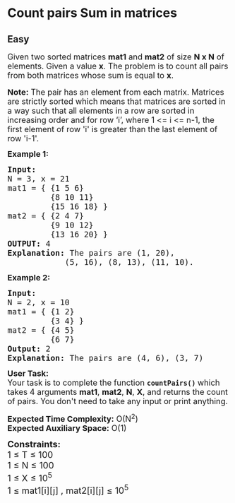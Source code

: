 # Count pairs Sum in matrices
## Easy 
<div class="problem-statement">
                <p></p><p><span style="font-size:18px">Given two sorted matrices <strong>mat1</strong> and <strong>mat2</strong> of size <strong>N x N</strong> of elements. Given a value <strong>x</strong>. The problem is to count all pairs from both matrices whose sum is equal to <strong>x</strong>.</span><br>
<br>
<span style="font-size:18px"><strong>Note:</strong> The pair has an element from each matrix. Matrices are strictly sorted which means that matrices are sorted in a way such that all elements in a row are sorted in increasing order and for row ‘i’, where 1 &lt;= i &lt;= n-1, the first element of row 'i' is greater than the last element of row 'i-1'.</span></p>

<p><span style="font-size:18px"><strong>Example 1:</strong></span></p>

<pre><span style="font-size:18px"><strong>Input:</strong> 
N = 3, x = 21
mat1 = { {1 5 6}
         {8 10 11}
         {15 16 18} }
mat2 = { {2 4 7}
         {9 10 12}
         {13 16 20} }
<strong>OUTPUT: </strong>4
<strong>Explanation: </strong>The pairs are (1, 20),
&nbsp;           (5, 16), (8, 13), (11, 10).</span></pre>

<p><span style="font-size:18px"><strong>Example 2:</strong></span></p>

<pre><span style="font-size:18px"><strong>Input:
</strong>N = 2, x = 10
mat1 = { {1 2}
         {3 4} }
mat2 = { {4 5}
         {6 7}
<strong>Output: </strong>2
<strong>Explanation: </strong>The pairs are (4, 6), (3, 7)</span></pre>

<p><span style="font-size:18px"><strong>User Task:</strong><br>
Your task is to complete the function&nbsp;<strong><code>countPairs()</code></strong><strong> </strong>which takes 4 arguments&nbsp;<strong>mat1</strong>, <strong>mat2</strong>, <strong>N</strong>, <strong>X</strong>, and returns the count of pairs. You don't need to take any input or print anything.</span></p>

<p><span style="font-size:18px"><strong>Expected Time Complexity:</strong>&nbsp;O(N<sup>2</sup>)<br>
<strong>Expected Auxiliary Space:</strong>&nbsp;O(1)</span></p>

<p><span style="font-size:20px"><strong>Constraints:</strong><br>
1 ≤ T ≤ 100<br>
1 ≤ N ≤ 100<br>
1 ≤ X ≤ 10<sup>5</sup></span><br>
<span style="font-size:20px">1 ≤ mat1[i][j] , mat2[i][j] ≤ 10<sup>5</sup></span></p>
 <p></p>
            </div>
